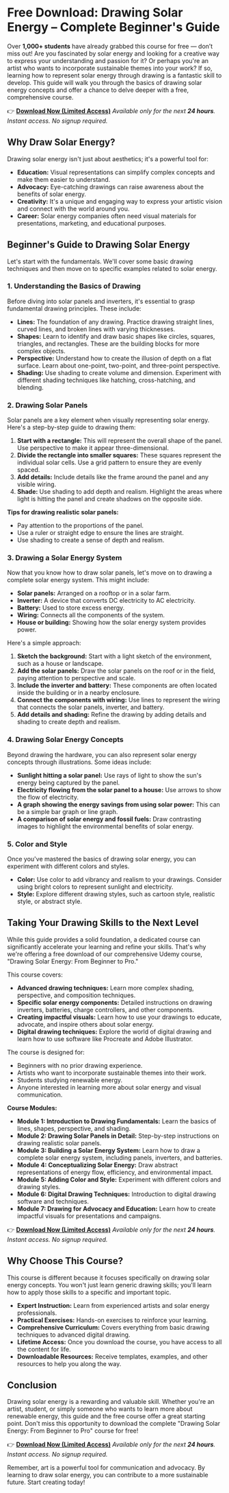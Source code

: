 # Free Download: Drawing Solar Energy – Complete Beginner's Guide

Over **1,000+ students** have already grabbed this course for free — don’t miss out!
Are you fascinated by solar energy and looking for a creative way to express your understanding and passion for it? Or perhaps you're an artist who wants to incorporate sustainable themes into your work? If so, learning how to represent solar energy through drawing is a fantastic skill to develop. This guide will walk you through the basics of drawing solar energy concepts and offer a chance to delve deeper with a free, comprehensive course.

👉 **[Download Now (Limited Access)](https://udemywork.com/drawing-solar-energy)**
_Available only for the next **24 hours**. Instant access. No signup required._

## Why Draw Solar Energy?

Drawing solar energy isn't just about aesthetics; it's a powerful tool for:

*   **Education:** Visual representations can simplify complex concepts and make them easier to understand.
*   **Advocacy:** Eye-catching drawings can raise awareness about the benefits of solar energy.
*   **Creativity:** It's a unique and engaging way to express your artistic vision and connect with the world around you.
*   **Career:** Solar energy companies often need visual materials for presentations, marketing, and educational purposes.

## Beginner's Guide to Drawing Solar Energy

Let's start with the fundamentals. We'll cover some basic drawing techniques and then move on to specific examples related to solar energy.

### 1. Understanding the Basics of Drawing

Before diving into solar panels and inverters, it's essential to grasp fundamental drawing principles. These include:

*   **Lines:** The foundation of any drawing. Practice drawing straight lines, curved lines, and broken lines with varying thicknesses.
*   **Shapes:** Learn to identify and draw basic shapes like circles, squares, triangles, and rectangles. These are the building blocks for more complex objects.
*   **Perspective:** Understand how to create the illusion of depth on a flat surface. Learn about one-point, two-point, and three-point perspective.
*   **Shading:** Use shading to create volume and dimension. Experiment with different shading techniques like hatching, cross-hatching, and blending.

### 2. Drawing Solar Panels

Solar panels are a key element when visually representing solar energy. Here's a step-by-step guide to drawing them:

1.  **Start with a rectangle:** This will represent the overall shape of the panel. Use perspective to make it appear three-dimensional.
2.  **Divide the rectangle into smaller squares:** These squares represent the individual solar cells. Use a grid pattern to ensure they are evenly spaced.
3.  **Add details:** Include details like the frame around the panel and any visible wiring.
4.  **Shade:** Use shading to add depth and realism. Highlight the areas where light is hitting the panel and create shadows on the opposite side.

**Tips for drawing realistic solar panels:**

*   Pay attention to the proportions of the panel.
*   Use a ruler or straight edge to ensure the lines are straight.
*   Use shading to create a sense of depth and realism.

### 3. Drawing a Solar Energy System

Now that you know how to draw solar panels, let's move on to drawing a complete solar energy system. This might include:

*   **Solar panels:** Arranged on a rooftop or in a solar farm.
*   **Inverter:** A device that converts DC electricity to AC electricity.
*   **Battery:** Used to store excess energy.
*   **Wiring:** Connects all the components of the system.
*   **House or building:** Showing how the solar energy system provides power.

Here's a simple approach:

1.  **Sketch the background:** Start with a light sketch of the environment, such as a house or landscape.
2.  **Add the solar panels:** Draw the solar panels on the roof or in the field, paying attention to perspective and scale.
3.  **Include the inverter and battery:** These components are often located inside the building or in a nearby enclosure.
4.  **Connect the components with wiring:** Use lines to represent the wiring that connects the solar panels, inverter, and battery.
5.  **Add details and shading:** Refine the drawing by adding details and shading to create depth and realism.

### 4. Drawing Solar Energy Concepts

Beyond drawing the hardware, you can also represent solar energy concepts through illustrations. Some ideas include:

*   **Sunlight hitting a solar panel:** Use rays of light to show the sun's energy being captured by the panel.
*   **Electricity flowing from the solar panel to a house:** Use arrows to show the flow of electricity.
*   **A graph showing the energy savings from using solar power:** This can be a simple bar graph or line graph.
*   **A comparison of solar energy and fossil fuels:** Draw contrasting images to highlight the environmental benefits of solar energy.

### 5. Color and Style

Once you've mastered the basics of drawing solar energy, you can experiment with different colors and styles.

*   **Color:** Use color to add vibrancy and realism to your drawings. Consider using bright colors to represent sunlight and electricity.
*   **Style:** Explore different drawing styles, such as cartoon style, realistic style, or abstract style.

## Taking Your Drawing Skills to the Next Level

While this guide provides a solid foundation, a dedicated course can significantly accelerate your learning and refine your skills. That's why we're offering a free download of our comprehensive Udemy course, "Drawing Solar Energy: From Beginner to Pro."

This course covers:

*   **Advanced drawing techniques:** Learn more complex shading, perspective, and composition techniques.
*   **Specific solar energy components:** Detailed instructions on drawing inverters, batteries, charge controllers, and other components.
*   **Creating impactful visuals:** Learn how to use your drawings to educate, advocate, and inspire others about solar energy.
*   **Digital drawing techniques:** Explore the world of digital drawing and learn how to use software like Procreate and Adobe Illustrator.

The course is designed for:

*   Beginners with no prior drawing experience.
*   Artists who want to incorporate sustainable themes into their work.
*   Students studying renewable energy.
*   Anyone interested in learning more about solar energy and visual communication.

**Course Modules:**

*   **Module 1: Introduction to Drawing Fundamentals:** Learn the basics of lines, shapes, perspective, and shading.
*   **Module 2: Drawing Solar Panels in Detail:** Step-by-step instructions on drawing realistic solar panels.
*   **Module 3: Building a Solar Energy System:** Learn how to draw a complete solar energy system, including panels, inverters, and batteries.
*   **Module 4: Conceptualizing Solar Energy:** Draw abstract representations of energy flow, efficiency, and environmental impact.
*   **Module 5: Adding Color and Style:** Experiment with different colors and drawing styles.
*   **Module 6: Digital Drawing Techniques:** Introduction to digital drawing software and techniques.
*   **Module 7: Drawing for Advocacy and Education:** Learn how to create impactful visuals for presentations and campaigns.

👉 **[Download Now (Limited Access)](https://udemywork.com/drawing-solar-energy)**
_Available only for the next **24 hours**. Instant access. No signup required._

## Why Choose This Course?

This course is different because it focuses specifically on drawing solar energy concepts. You won't just learn generic drawing skills; you'll learn how to apply those skills to a specific and important topic.

*   **Expert Instruction:** Learn from experienced artists and solar energy professionals.
*   **Practical Exercises:** Hands-on exercises to reinforce your learning.
*   **Comprehensive Curriculum:** Covers everything from basic drawing techniques to advanced digital drawing.
*   **Lifetime Access:** Once you download the course, you have access to all the content for life.
*   **Downloadable Resources:** Receive templates, examples, and other resources to help you along the way.

## Conclusion

Drawing solar energy is a rewarding and valuable skill. Whether you're an artist, student, or simply someone who wants to learn more about renewable energy, this guide and the free course offer a great starting point. Don't miss this opportunity to download the complete "Drawing Solar Energy: From Beginner to Pro" course for free!

👉 **[Download Now (Limited Access)](https://udemywork.com/drawing-solar-energy)**
_Available only for the next **24 hours**. Instant access. No signup required._

Remember, art is a powerful tool for communication and advocacy. By learning to draw solar energy, you can contribute to a more sustainable future. Start creating today!
